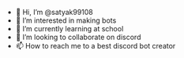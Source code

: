 - 👋 Hi, I’m @satyak99108
- 👀 I’m interested in making bots
- 🌱 I’m currently learning at school
- 💞️ I’m looking to collaborate on discord
- 📫 How to reach me to a best discord bot creator

<!---
satyak99108/satyak99108 is a ✨ special ✨ repository because its `README.md` (this file) appears on your GitHub profile.
You can click the Preview link to take a look at your changes.
--->

